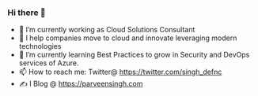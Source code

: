 ### Hi there 👋

* 🔭 I’m currently working as Cloud Solutions Consultant
* 💬 I help companies move to cloud and innovate leveraging modern technologies
* 🌱 I’m currently learning Best Practices to grow in Security and DevOps services of Azure.
* 📫 How to reach me: Twitter@ https://twitter.com/singh_defnc
* :writing_hand: I Blog @ https://parveensingh.com
<!--
**singhparveen/singhparveen** is a ✨ _special_ ✨ repository because its `README.md` (this file) appears on your GitHub profile.

Here are some ideas to get you started:

- 🔭 I’m currently working on ...
- 🌱 I’m currently learning ...
- 👯 I’m looking to collaborate on ...
- 🤔 I’m looking for help with ...
- 💬 Ask me about ...
- 📫 How to reach me: ...
- 😄 Pronouns: ...
- ⚡ Fun fact: ...
-->
